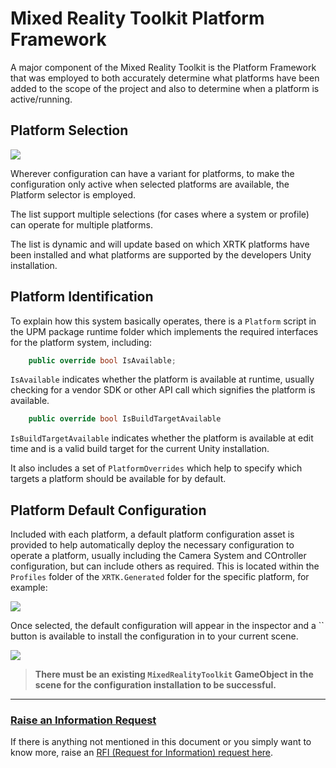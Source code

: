 # Mixed Reality Toolkit Platform Framework

A major component of the Mixed Reality Toolkit is the Platform Framework that was employed to both accurately determine what platforms have been added to the scope of the project and also to determine when a platform is active/running.

## Platform Selection

![](../images/Configuation/Platforms/PlatformSelector.png)

Wherever configuration can have a variant for platforms, to make the configuration only active when selected platforms are available, the Platform selector is employed.

The list support multiple selections (for cases where a system or profile) can operate for multiple platforms.

The list is dynamic and will update based on which XRTK platforms have been installed and what platforms are supported by the developers Unity installation.

## Platform Identification

To explain how this system basically operates, there is a `Platform` script in the UPM package runtime folder which implements the required interfaces for the platform system, including:

```csharp
    public override bool IsAvailable;
```

`IsAvailable` indicates whether the platform is available at runtime, usually checking for a vendor SDK or other API call which signifies the platform is available.

```csharp
    public override bool IsBuildTargetAvailable
```

`IsBuildTargetAvailable` indicates whether the platform is available at edit time and is a valid build target for the current Unity installation.

It also includes a set of `PlatformOverrides` which help to specify which targets a platform should be available for by default.

## Platform Default Configuration

Included with each platform, a default platform configuration asset is provided to help automatically deploy the necessary configuration to operate a platform, usually including the Camera System and COntroller configuration, but can include others as required.  This is located within the `Profiles` folder of the `XRTK.Generated` folder for the specific platform, for example:

![](../images/Configuation/Platforms/PlatformConfigurationDefaults.png)

Once selected, the default configuration will appear in the inspector and a `` button is available to install the configuration in to your current scene.

![](../images/Configuation/Platforms/PlatformServiceConfigurationProfile.png)

> **There must be an existing `MixedRealityToolkit` GameObject in the scene for the configuration installation to be successful.**

---

### [**Raise an Information Request**](https://github.com/XRTK/XRTK-Core/issues/new?assignees=&labels=question&template=request_for_information.md&title=)

If there is anything not mentioned in this document or you simply want to know more, raise an [RFI (Request for Information) request here](https://github.com/XRTK/XRTK-Core/issues/new?assignees=&labels=question&template=request_for_information.md&title=).
